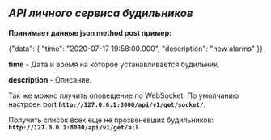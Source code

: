 **_API личного сервиса будильников_**
----------------------
**Принимает данные json method post пример:**

{"data": {
"time": "2020-07-17 19:58:00.000",
"description": "new alarms"
}}

**time** - Дата и время на которое устанавливается будильник.

**description** - Описание.

Так же можно плучить оповещение по WebSocket.
По умолчанию настроен port **`http://127.0.0.1:8000/api/v1/get/socket/`**.

Получить список всех еще не прозвеневших будильников:
**`http://127.0.0.1:8000/api/v1/get/all`**